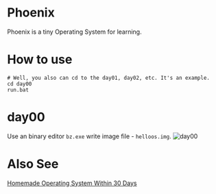 # Phoenix
Phoenix is a tiny Operating System for learning.

# How to use
```
# Well, you also can cd to the day01, day02, etc. It's an example.
cd day00
run.bat
```

# day00
Use an binary editor `bz.exe` write image file - `helloos.img`.
![day00](http://ww1.sinaimg.cn/large/ce744de6gw1f9qbs7t1hvj20k00c2myj.jpg)

# Also See
[Homemade Operating System Within 30 Days](https://www.amazon.com/Homemade-Operating-System-Within-Chinese/dp/7115287961)